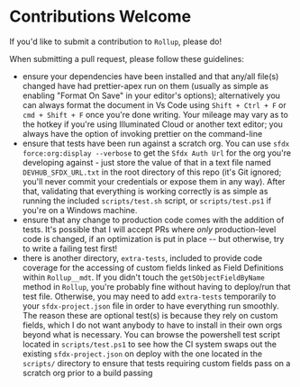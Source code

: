# Contributions Welcome

If you'd like to submit a contribution to `Rollup`, please do!

When submitting a pull request, please follow these guidelines:

- ensure your dependencies have been installed and that any/all file(s) changed have had prettier-apex run on them (usually as simple as enabling "Format On Save" in your editor's options); alternatively you can always format the document in Vs Code using `Shift + Ctrl + F` or `cmd + Shift + F` once you're done writing. Your mileage may vary as to the hotkey if you're using Illuminated Cloud or another text editor; you always have the option of invoking prettier on the command-line
- ensure that tests have been run against a scratch org. You can use `sfdx force:org:display --verbose` to get the `Sfdx Auth Url` for the org you're developing against - just store the value of that in a text file named `DEVHUB_SFDX_URL.txt` in the root directory of this repo (it's Git ignored; you'll never commit your credentials or expose them in any way). After that, validating that everything is working correctly is as simple as running the included `scripts/test.sh` script, or `scripts/test.ps1` if you're on a Windows machine.
- ensure that any change to production code comes with the addition of tests. It's possible that I will accept PRs where _only_ production-level code is changed, if an optimization is put in place -- but otherwise, try to write a failing test first!
- there is another directory, `extra-tests`, included to provide code coverage for the accessing of custom fields linked as Field Definitions within `Rollup__mdt`. If you didn't touch the `getSObjectFieldByName` method in `Rollup`, you're probably fine without having to deploy/run that test file. Otherwise, you may need to add `extra-tests` temporarily to your `sfdx-project.json` file in order to have everything run smoothly. The reason these are optional test(s) is because they rely on custom fields, which I do not want anybody to have to install in their own orgs beyond what is necessary. You can browse the powershell test script located in `scripts/test.ps1` to see how the CI system swaps out the existing `sfdx-project.json` on deploy with the one located in the `scripts/` directory to ensure that tests requiring custom fields pass on a scratch org prior to a build passing
